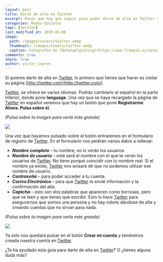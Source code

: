 ```yaml
---
layout: post
title: Darse de alta en Twitter
excerpt: Pasos que hay que seguir para poder darse de alta en Twitter y tener un usuario en esta red social.
categories: Redes-Sociales
tags: [twitter]
last_modified_at: 2010-03-08
image:
  path: /images/covers/twitter.webp
  thumbnail: /images/covers/twitter.webp
  caption: Fotografía de [Natanaelginting](https://www.freepik.es/autor/natanaelginting)
comments: true
share: true
author: victor_cuervo
---
```


Si quieres darte de alta en [Twitter](https://www.ayudaenlaweb.com/redes-sociales/que-es-twitter/), lo primero que tienes que hacer es visitar su página [http://twitter.com](http://twitter.com/)


[Twitter](https://www.ayudaenlaweb.com/redes-sociales/que-es-twitter/), se ofrece en varios idiomas. Podrás cambiarlo al español en la parte inferior, donde pone **language**. Una vez que se haya recargado la página de [Twitter](https://www.ayudaenlaweb.com/redes-sociales/que-es-twitter/) en español veremos que hay un botón que pone **Registrarme Ahora. Pulsa sobre él.**


_(Pulsa sobre la imagen para verla más grande)_


![](https://www.ayudaenlaweb.com/wp-content/uploads/2010/03/twitter_homepage.png)


Una vez que hayamos pulsado sobre el botón entraremos en el formulario de registro de [Twitter](https://www.ayudaenlaweb.com/redes-sociales/que-es-twitter/). En el formulario nos pedirán varios datos a rellenar:

- _**Nombre completo**_ – tu nombre, no lo verán los usuarios
- _**Nombre de usuario**_ – este será el nombre con el que te verán los usuarios de [Twitter](https://www.ayudaenlaweb.com/redes-sociales/que-es-twitter/). No tiene porqué coincidir con tu nombre real. Si el nombre ya existe, [Twitter](https://www.ayudaenlaweb.com/redes-sociales/que-es-twitter/) nos avisará de que no podemos utilizar ese nombre de usuario.
- _**Contraseña**_ – para poder acceder a tu cuenta.
- _**Correo Electrónico**_ – para que [Twitter](https://www.ayudaenlaweb.com/redes-sociales/que-es-twitter/) te envié información y la confirmación del alta.
- _**Captcha**_ – esto son dos palabras que aparecen como borrosas, pero que se leen y que tienes que escribir. Esto lo hace [Twitter](https://www.ayudaenlaweb.com/redes-sociales/que-es-twitter/) para asegurarnos que somos una persona y no hay robots dándose de alta y creando cuentas que no sirvan para nada.

_(Pulsa sobre la imagen para verla más grande)_


![](https://www.ayudaenlaweb.com/wp-content/uploads/2010/03/twitter_formularioalta.png)


Ya solo nos quedará pulsar en el botón **Crear mi cuenta** y tendremos creada nuestra cuenta en [Twitter](https://www.ayudaenlaweb.com/redes-sociales/que-es-twitter/).


¿Te ha ayudado esta guía para darte de alta en [Twitter](https://www.ayudaenlaweb.com/redes-sociales/que-es-twitter/)? O ¿tienes alguna duda más?


